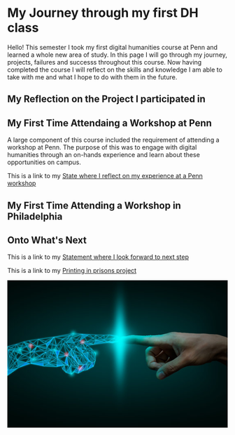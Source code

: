 # My Journey through my first DH class

Hello! This semester I took my first digital humanities course at Penn and learned a whole new area of study. In this page I will go through my journey, projects, failures and successs throughout this course. Now having completed the course I will reflect on the skills and knowledge I am able to take with me and what I hope to do with them in the future. 

## My Reflection on the Project I participated in 

## My First Time Attendaing a Workshop at Penn

A large component of this course included the requirement of attending a workshop at Penn. The purpose of this was to engage with digital humanities through an on-hands experience and learn about these opportunities on campus. 

This is a link to my [State where I reflect on my experience at a Penn workshop](reflectionpenn.md) 

## My First Time Attending a Workshop in Philadelphia 

## Onto What's Next 

This is a link to my [Statement where I look forward to next step](lookingforward.md)

This is a link to my [Printing in prisons project](https://printinginprisons.org/blog/merchanc/) 

![example image](example.jpg)
